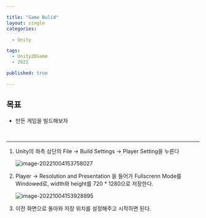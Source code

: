 ```yaml
---

title: "Game Bulid"
layout: single
categories:

  - Unity

tags:
  - Unity2DGame
  - 2022

published: true

---
```


## 목표

- 만든 게임을 빌드해보자

<br>

---

1. Unity의 좌측 상단의 File -> Build Settings -> Player Setting을 누른다

   ![image-20221004153758027](G:\github\blog\maloveforme.github.io\assets\images\2022-10-04-GameBuild\image-20221004153758027.png)

2. Player -> Resolution and Presentation 을 들어가 Fullscrenn Mode를 Windowed로, width와 height를 720 * 1280으로 저장한다.

   ![image-20221004153928895](G:\github\blog\maloveforme.github.io\assets\images\2022-10-04-GameBuild\image-20221004153928895.png)

3. 이전 화면으로 돌아와 저장 위치를 설정해주고 시작하면 된다.

